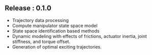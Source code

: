 ## Release : 0.1.0 
- Trajectory data processing
- Compute manipulator state space model 
- State space identification based methods 
- Dynamic modeling with effects of frictions, actuator inertia, joint stiffness, and torque offset.
- Generation of optimal exciting trajectories.